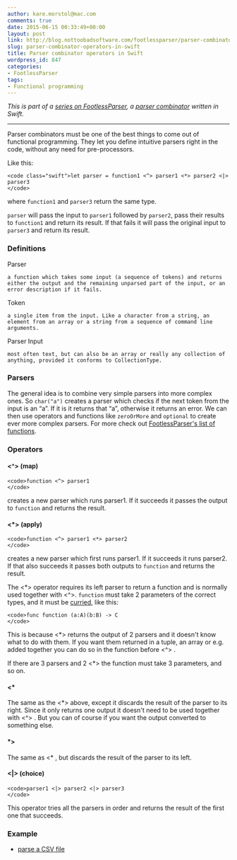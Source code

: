 ```yaml
---
author: kare.morstol@mac.com
comments: true
date: 2015-06-15 00:33:49+00:00
layout: post
link: http://blog.nottoobadsoftware.com/footlessparser/parser-combinator-operators-in-swift/
slug: parser-combinator-operators-in-swift
title: Parser combinator operators in Swift
wordpress_id: 847
categories:
- FootlessParser
tags:
- Functional programming
---
```


_This is part of a [series on FootlessParser](footlessparser/), a [parser combinator](http://en.wikipedia.org/wiki/Parser_combinator) written in Swift._



* * *



Parser combinators must be one of the best things to come out of functional programming. They let you define intuitive parsers right in the code, without any need for pre-processors.

Like this:


    
    <code class="swift">let parser = function1 <^> parser1 <*> parser2 <|> parser3
    </code>



where `function1` and `parser3` return the same type.

`parser` will pass the input to `parser1` followed by `parser2`, pass their results to `function1` and return its result. If that fails it will pass the original input to `parser3` and return its result.

<!-- more -->



### Definitions






Parser

    a function which takes some input (a sequence of tokens) and returns either the output and the remaining unparsed part of the input, or an error description if it fails.


Token

    a single item from the input. Like a character from a string, an element from an array or a string from a sequence of command line arguments.


Parser Input

    most often text, but can also be an array or really any collection of anything, provided it conforms to CollectionType.





### Parsers



The general idea is to combine very simple parsers into more complex ones. So `char("a")`  creates a parser which checks if the next token from the input is an “a”. If it is it returns that “a”, otherwise it returns an error. We can then use operators and functions like `zeroOrMore` and `optional` to create ever more complex parsers. For more check out [ FootlessParser's list of functions](http://kareman.github.io/FootlessParser/Functions.html).



### Operators





#### <^> (map)




    
    <code>function <^> parser1
    </code>



creates a new parser which runs parser1. If it succeeds it passes the output to `function` and returns the result.



#### <*> (apply)




    
    <code>function <^> parser1 <*> parser2
    </code>



creates a new parser which first runs parser1. If it succeeds it runs parser2. If that also succeeds it passes both outputs to `function` and returns the result.

The <*> operator requires its left parser to return a function and is normally used together with <^>. `function` must take 2 parameters of the correct types, and it must be [curried](https://developer.apple.com/library/ios/documentation/Swift/Conceptual/Swift_Programming_Language/Declarations.html#//apple_ref/doc/uid/TP40014097-CH34-ID363), like this:


    
    <code>func function (a:A)(b:B) -> C 
    </code>



This is because <*> returns the output of 2 parsers and it doesn't know what to do with them. If you want them returned in a tuple, an array or e.g. added together you can do so in the function before <^> .

If there are 3 parsers and 2 <*> the function must take 3 parameters, and so on.



#### <*



The same as the <*> above, except it discards the result of the parser to its right. Since it only returns one output it doesn't need to be used together with <^> . But you can of course if you want the output converted to something else.



#### *>



The same as <* , but discards the result of the parser to its left.



#### <|>  (choice)




    
    <code>parser1 <|> parser2 <|> parser3
    </code>



This operator tries all the parsers in order and returns the result of the first one that succeeds.



### Example







  * [parse a CSV file](https://github.com/kareman/FootlessParser#csv-parser)


